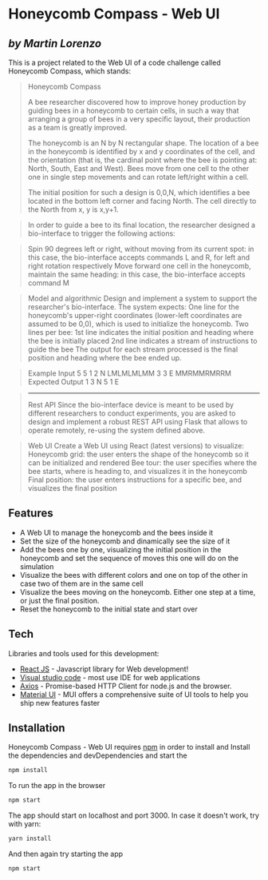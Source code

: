 # Honeycomb Compass - Web UI
## _by Martin Lorenzo_

This is a project related to the Web UI of a code challenge called Honeycomb Compass, which stands:

> Honeycomb Compass
 >
> A bee researcher discovered how to improve honey production by guiding bees in a honeycomb to certain cells, in such a way that arranging a group of bees in a very specific layout, their production as a team is greatly improved.
>
> The honeycomb is an N by N rectangular shape. The location of a bee in the honeycomb is identified by x and y coordinates of the cell, and the orientation (that is, the cardinal point where the bee is pointing at: North, South, East and West). Bees move from one cell to the other one in single step movements and can rotate left/right within a cell.
> 
> The initial position for such a design is 0,0,N, which identifies a bee located in the bottom left corner and facing North. The cell directly to the North from x, y is x,y+1.
 
> In order to guide a bee to its final location, the researcher designed a bio-interface to trigger the following actions:
 
> Spin 90 degrees left or right, without moving from its current spot: in this case, the bio-interface accepts commands L and R, for left and right rotation respectively
Move forward one cell in the honeycomb, maintain the same heading: in this case, the bio-interface accepts command M
 
> Model and algorithmic
Design and implement a system to support the researcher's bio-interface. The system expects:
One line for the honeycomb's upper-right coordinates (lower-left coordinates are assumed to be 0,0), which is used to initialize the honeycomb.
> Two lines per bee:
1st line indicates the initial position and heading where the bee is initially placed
2nd line indicates a stream of instructions to guide the bee
The output for each stream processed is the final position and heading where the bee ended up.

> Example
Input
5 5
1 2 N
LMLMLMLMM
3 3 E
MMRMMRMRRM
Expected Output
1 3 N
5 1 E
 
> ---------
> Rest API
Since the bio-interface device is meant to be used by different researchers to conduct experiments, you are asked to design and implement a robust REST API using Flask that allows to operate remotely, re-using the system defined above.

> Web UI
Create a Web UI using React (latest versions) to visualize:
Honeycomb grid: the user enters the shape of the honeycomb so it can be initialized and rendered
Bee tour: the user specifies where the bee starts, where is heading to, and visualizes it in the honeycomb
Final position: the user enters instructions for a specific bee, and visualizes the final position

## Features

- A Web UI to manage the honeycomb and the bees inside it
- Set the size of the honeycomb and dinamically see the size of it
- Add the bees one by one, visualizing the initial position in the honeycomb and set the sequence of moves this one will do on the simulation
- Visualize the bees with different colors and one on top of the other in case two of them are in the same cell
- Visualize the bees moving on the honeycomb. Either one step at a time, or just the final position.
- Reset the honeycomb to the initial state and start over

## Tech

Libraries and tools used for this development:

- [React JS] - Javascript library for Web development!
- [Visual studio code] - most use IDE for web applications
- [Axios] - Promise-based HTTP Client for node.js and the browser.
- [Material UI] - MUI offers a comprehensive suite of UI tools to help you ship new features faster

## Installation

Honeycomb Compass - Web UI requires [npm] in order to install and 
Install the dependencies and devDependencies and start the 
```sh
npm install
```
To run the app in the browser
```sh
npm start
```
 The app should start on localhost and port 3000.
 In case it doesn't work, try with yarn:
 ```sh
yarn install
```
And then again try starting the app
```sh
npm start
```
[//]: # (These are reference links used in the body of this note and get stripped out when the markdown processor does its job. There is no need to format nicely because it shouldn't be seen. Thanks SO - )

   [npm]: <https://www.npmjs.com/>
   [Visual studio code]: <https://code.visualstudio.com/>
   [React JS]: <https://es.reactjs.org/>
   [Material UI]: <https://mui.com/>
   [Axios]: <https://axios-http.com/docs/intro>
